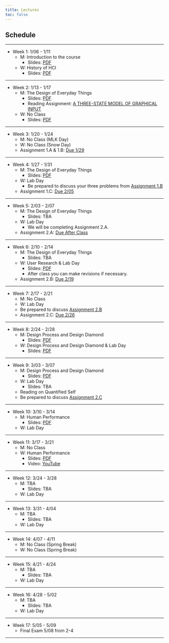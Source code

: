 ```yaml
---
title: Lectures
toc: false
---
```


## Schedule

---

- Week 1: 1/06 - 1/11
  - M: Introduction to the course
    - Slides: [PDF](includes/lectures/0-introduction.pdf)
  - W: History of HCI
    - Slides: [PDF](includes/lectures/1-history.pdf)

---

- Week 2: 1/13 - 1/17
  - M: The Design of Everyday Things
    - Slides: [PDF](includes/lectures/2-design-of-everyday-things.pdf)
    - Reading Assignment: [A THREE-STATE MODEL OF GRAPHICAL INPUT](https://www.dgp.toronto.edu/OTP/papers/bill.buxton/3state.html)
  - W: No Class
    - Slides: [PDF](includes/lectures/2-design-of-everyday-things.pdf)  

---

- Week 3: 1/20 - 1/24
  - M: No Class (MLK Day)
  - W: No Class (Snow Day)    
  - Assignment 1.A & 1.B: [Due 1/29](mini-project.html#project-proposal)
  
---

- Week 4: 1/27 - 1/31
  - M: The Design of Everyday Things
    - Slides: [PDF](includes/lectures/2-design-of-everyday-things.pdf)
  - W: Lab Day
    - Be prepared to discuss your three problems from [Assignment 1.B](mini-project.html#assignment-1.b-problem-proposal)
  - Assignment 1.C: [Due 2/05](mini-project.html#project-proposal)

---

- Week 5: 2/03 - 2/07
  - M: The Design of Everyday Things
    - Slides: TBA
  - W: Lab Day
    - We will be completing Assignment 2.A.    
  - Assignment 2.A: [Due After Class](mini-project.html#assignment-2.a-planning-design-research)  

---

- Week 6: 2/10 - 2/14
  - M: The Design of Everyday Things
    - Slides: TBA
  - W: User Research & Lab Day
    - Slides: [PDF](includes/lectures/4-user-research-methods.pdf)    
    - After class you can make revisions if necessary.    
  - Assignment 2.B: [Due 2/19](mini-project.html#assignment-2.b-initial-plan-for-design-research)    

---

- Week 7: 2/17 - 2/21
  - M: No Class
  - W: Lab Day  
  - Be prepared to discuss [Assignment 2.B](mini-project.html#assignment-2.b-initial-plan-for-design-research) 
  - Assignment 2.C: [Due 2/26](mini-project.html#assignment-2.c-starting-your-design-research)    

---

- Week 8: 2/24 - 2/28
  - M: Design Process and Design Diamond
    - Slides: [PDF](includes/lectures/3-Design-Process-Sketching.pdf)    
  - W: Design Process and Design Diamond & Lab Day
    - Slides: [PDF](includes/lectures/3-Design-Process-Sketching.pdf)        

---

- Week 9: 3/03 - 3/07
  - M: Design Process and Design Diamond
    - Slides: [PDF](includes/lectures/3-Design-Process-Sketching.pdf)       
  - W: Lab Day
    - Slides: TBA 
  - Reading on Quantified Self
  - Be prepared to discuss [Assignment 2.C](mini-project.html#assignment-2.c-starting-your-design-research)
  
---

- Week 10: 3/10 - 3/14
  - M: Human Performance
    - Slides: [PDF](includes/lectures/5-human-performance.pdf)
  - W: Lab Day

---

- Week 11: 3/17 - 3/21
  - M: No Class 
  - W: Human Performance
    - Slides: [PDF](includes/lectures/5-human-performance.pdf)
    - Video: [YouTube](https://youtu.be/EZLw4AjXWOs)

---

- Week 12: 3/24 - 3/28
  - M: TBA
    - Slides: TBA 
  - W: Lab Day

---

- Week 13: 3/31 - 4/04
  - M: TBA
    - Slides: TBA
  - W: Lab Day

---

- Week 14: 4/07 - 4/11
  - M: No Class (Spring Break)
  - W: No Class (Spring Break)

---

- Week 15: 4/21 - 4/24
  - M: TBA
    - Slides: TBA
  - W: Lab Day

---

- Week 16: 4/28 - 5/02
  - M: TBA
    - Slides: TBA
  - W: Lab Day

---

- Week 17: 5/05 - 5/09
  - Final Exam 5/08 from 2-4

---